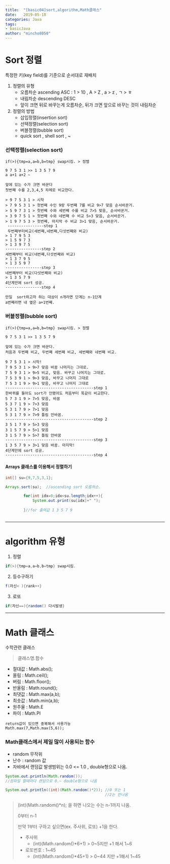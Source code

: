```yaml
---
title:  "[basic04]sort,algorithm,Math클래스"
date:   2019-05-18
categories: Java
tags: 
- basicJava
author: "mincho8050"
---
```


# Sort 정렬

특정한 키(key field)를 기준으로 순서대로 재배치



1. 정렬의 유형
   - 오름차순 ascending ASC	:	1 > 10 , A > Z , a > z , ㄱ > ㅎ
   - 내림차순 descending DESC
   - 앞이 크면 뒤로 바꾸는게 오름차순, 뒤가 크면 앞으로 바꾸는 것이 내림차순
2. 정렬의 방법
   - 삽입정렬(insertion sort)
   - 선택정렬(selection sort)
   - 버블정렬(bubble sort)
   - quick sort , shell sort , ~





### 선택정렬(selection sort)

```
if(>){tmp=a,a=b,b=tmp} swap시킴. > 정렬

9 7 5 3 1 >> 1 3 5 7 9
a a+1 a+2 ~

앞에 있는 수가 크면 바꾼다
첫번째 수를 2,3,4,5 차례로 비교한다.

> 9 7 5 3 1 > 시작
> 7 9 5 3 1 > 첫번째 수인 9랑 두번째 7를 비교 9>7 맞음 순서바꾼거.
> 5 9 7 3 1 > 첫번째 수와 세번째 수를 비교 7>5 맞음, 순서바꾼거.
> 3 9 7 5 1 > 첫번째 수와 네번째 수 비교 5>3 맞음, 순서바꾼거.
> 1 9 7 5 3 > 첫번째, 마지막 수 비교 3>1 맞음, 순서바꾼거.
 ----------------step 1
 두번째부터비교(세번째,네번째,다섯번째와 비교)
> 1 7 9 5 3
> 1 5 9 7 3
> 1 3 9 7 5
----------------step 2
세번째부터 비교(네번쨰,다섯번째와 비교)
> 1 3 7 9 5
> 1 3 5 9 7
----------------step 3
네번째부터 비교(다섯번째와 비교)
> 1 3 5 7 9
4단계만에 sort 성공.
----------------step 4

만일  sort하고자 하는 대상이 n개라면 단계는 n-1단계
a번째라면 내 옆은 a+1번째.

```





### 버블정렬(bubble sort)

```
if(>){tmp=a,a=b,b=tmp} swap시킴. > 정렬

9 7 5 3 1 >> 1 3 5 7 9

앞에 있는 수가 크면 바꾼다.
처음과 두번째 비교, 두번째 세번째 비교, 세번째와 네번째 비교.

9 7 5 3 1 > 시작! 
7 9 5 3 1 > 9>7 맞음 바꿈 나머지는 그대로.
7 5 9 3 1 > 9>5 비교, 맞음. 바꾸고 나머지는 그대로.
7 5 3 9 1 > 9>3 맞음, 바꾸고 나머지 그대로
7 5 3 1 9 > 9>1 맞음, 바꾸고 나머지 그대로
---------------------------------------step 1
한바퀴를 돌아도 sort가 안됐어도 처음부터 똑같이 비교한다.
5 7 3 1 9 > 7>5 맞음, 바꿈
5 3 7 1 9 > 7>3 맞음
5 3 1 7 9 > 7>1 맞음
5 3 1 7 9 > 7>9 틀림 안바꿈.
---------------------------------------step 2
3 5 1 7 9 > 5>3 맞음 
3 1 5 7 9 > 5>1 맞음
3 1 5 7 9 > 5>7 틀림 안바꿈
---------------------------------------step 3
1 3 5 7 9 > 3>1 맞음 바꿈. 마지막!
4단계만에 sort 성공.
---------------------------------------step 4

```





#### Arrays 클래스를 이용해서 정렬하기

```java
int[] su={9,7,5,3,1};

Arrays.sort(su);  //ascending sort 오름차순.

		for(int idx=0;idx<su.length;idx++){
			System.out.print(su[idx]+" ");
		
		}//for 출력값 1 3 5 7 9
		
```







------





# algorithm 유형

1. 정렬

```java
if(>){tmp=a,a=b,b=tmp} swap시킴.
```

2. 등수구하기

```java
f(자신< ){rank++}
```

3. 로또

```java
if(자신==){random() 다시발생} 
```





------





# Math 클래스

수학관련 클래스

> 클래스명.함수



- 절대값  :  Math.abs();
- 올림  :  Math.ceil();
- 버림  :  Math.floor();
- 반올림 : Math.round();
- 최댓값  :  Math.max(a,b);
- 최솟값  :  Math.min(a,b);
- 원주율 : Math.E
- 파이 : Math.PI

```
return값이 있으면 중복해서 사용가능
Math.max(7,Math.max(5,6));
```



### Math클래스에서 제일 많이 사용되는 함수

- random 무작위
- 난수 : random 값
- 자바에서 랜덤값 발생범위는 0.0 <= 1.0  , double형으로 나옴.

```java
System.out.println(Math.random());
//컴파일 할때마다 랜덤으로 0.~ double형으로 나옴

System.out.println((int)(Math.random()*2));	//0 또는 1 
											//2는 안나옴 										
```

> (int)(Math.random()*n); 을 하면 나오는 수는 n-1까지 나옴.
>
> 0부터 n-1
>
> 만약 1부터 구하고 싶으면(ex. 주사위, 로또) +1을 한다.
>
> - 주사위
>   - (int)(Math.random()*6+1) > 0~5지만 +1 해서 1~6
> - 로또번호 : 1~45
>   - (int)(Math.random()*45+1) > 0~44 지만 +1해서 1~45



